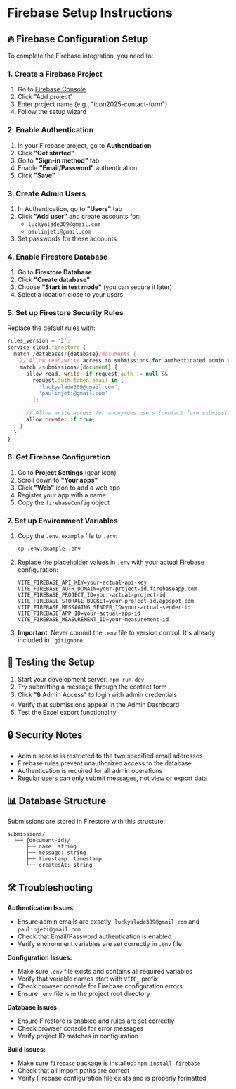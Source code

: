 # Firebase Setup Instructions

## 🔥 Firebase Configuration Setup

To complete the Firebase integration, you need to:

### 1. Create a Firebase Project

1. Go to [Firebase Console](https://console.firebase.google.com/)
2. Click "Add project"
3. Enter project name (e.g., "icon2025-contact-form")
4. Follow the setup wizard

### 2. Enable Authentication

1. In your Firebase project, go to **Authentication**
2. Click **"Get started"**
3. Go to **"Sign-in method"** tab
4. Enable **"Email/Password"** authentication
5. Click **"Save"**

### 3. Create Admin Users

1. In Authentication, go to **"Users"** tab
2. Click **"Add user"** and create accounts for:
   - `luckyalade309@gmail.com`
   - `paulinjeti@gmail.com`
3. Set passwords for these accounts

### 4. Enable Firestore Database

1. Go to **Firestore Database**
2. Click **"Create database"**
3. Choose **"Start in test mode"** (you can secure it later)
4. Select a location close to your users

### 5. Set up Firestore Security Rules

Replace the default rules with:

```javascript
rules_version = '2';
service cloud.firestore {
  match /databases/{database}/documents {
    // Allow read/write access to submissions for authenticated admin users
    match /submissions/{document} {
      allow read, write: if request.auth != null && 
        request.auth.token.email in [
          'luckyalade309@gmail.com', 
          'paulinjeti@gmail.com'
        ];
      
      // Allow write access for anonymous users (contact form submissions)
      allow create: if true;
    }
  }
}
```

### 6. Get Firebase Configuration

1. Go to **Project Settings** (gear icon)
2. Scroll down to **"Your apps"**
3. Click **"Web"** icon to add a web app
4. Register your app with a name
5. Copy the `firebaseConfig` object

### 7. Set up Environment Variables

1. Copy the `.env.example` file to `.env`:
   ```bash
   cp .env.example .env
   ```

2. Replace the placeholder values in `.env` with your actual Firebase configuration:
   ```env
   VITE_FIREBASE_API_KEY=your-actual-api-key
   VITE_FIREBASE_AUTH_DOMAIN=your-project-id.firebaseapp.com
   VITE_FIREBASE_PROJECT_ID=your-actual-project-id
   VITE_FIREBASE_STORAGE_BUCKET=your-project-id.appspot.com
   VITE_FIREBASE_MESSAGING_SENDER_ID=your-actual-sender-id
   VITE_FIREBASE_APP_ID=your-actual-app-id
   VITE_FIREBASE_MEASUREMENT_ID=your-measurement-id
   ```

3. **Important**: Never commit the `.env` file to version control. It's already included in `.gitignore`.

## 🚀 Testing the Setup

1. Start your development server: `npm run dev`
2. Try submitting a message through the contact form
3. Click "🔒 Admin Access" to login with admin credentials
4. Verify that submissions appear in the Admin Dashboard
5. Test the Excel export functionality

## 🔒 Security Notes

- Admin access is restricted to the two specified email addresses
- Firebase rules prevent unauthorized access to the database
- Authentication is required for all admin operations
- Regular users can only submit messages, not view or export data

## 📊 Database Structure

Submissions are stored in Firestore with this structure:

```
submissions/
  └── {document-id}/
      ├── name: string
      ├── message: string
      ├── timestamp: timestamp
      └── createdAt: string
```

## 🛠️ Troubleshooting

**Authentication Issues:**
- Ensure admin emails are exactly: `luckyalade309@gmail.com` and `paulinjeti@gmail.com`
- Check that Email/Password authentication is enabled
- Verify environment variables are set correctly in `.env` file

**Configuration Issues:**
- Make sure `.env` file exists and contains all required variables
- Verify that variable names start with `VITE_` prefix
- Check browser console for Firebase configuration errors
- Ensure `.env` file is in the project root directory

**Database Issues:**
- Ensure Firestore is enabled and rules are set correctly
- Check browser console for error messages
- Verify project ID matches in configuration

**Build Issues:**
- Make sure `firebase` package is installed: `npm install firebase`
- Check that all import paths are correct
- Verify Firebase configuration file exists and is properly formatted
